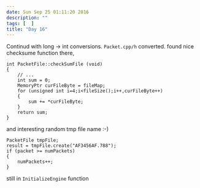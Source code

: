 ```yaml
---
date: Sun Sep 25 01:11:20 2016
description: ""
tags: [  ]
title: "Day 16"
---
```

Continud with long -> int conversions. `Packet.cpp/h` converted.
found nice checksume function there, 
~~~
int PacketFile::checkSumFile (void)
{
    // ...
	int sum = 0;
	MemoryPtr curFileByte = fileMap;
	for (unsigned int i=4;i<fileSize();i++,curFileByte++)
	{
		sum += *curFileByte;
	}
	return sum;
}
~~~

and interesting random tmp file name :-)
~~~
PacketFile tmpFile;
result = tmpFile.create("AF3456AF.788");
if (packet >= numPackets)
{
    numPackets++;
}
~~~

still in `InitializeEngine` function

